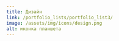 ```yaml
---
title: Дизайн
link: /portfolio_lists/portfolio_list3/
image: /assets/img/icons/design.png
alt: иконка планшета
---
```

